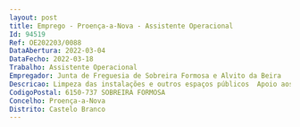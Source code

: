 ```yaml
--- 
layout: post
title: Emprego - Proença-a-Nova - Assistente Operacional
Id: 94519
Ref: OE202203/0088
DataAbertura: 2022-03-04
DataFecho: 2022-03-18
Trabalho: Assistente Operacional
Empregador: Junta de Freguesia de Sobreira Formosa e Alvito da Beira
Descricao: Limpeza das instalações e outros espaços públicos  Apoio aos eventos dinamizados pela União de Freguesias e apoio aos órgãos autárquicos.
CodigoPostal: 6150-737 SOBREIRA FORMOSA
Concelho: Proença-a-Nova
Distrito: Castelo Branco
--- 
```

